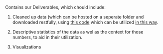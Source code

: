 Contains our Deliverables, which chould include:
1) Cleaned up data (which can be hosted on a seperate folder and downloaded restfully, using [this code](../Code/DataDL/DataDL.py) which can be utilized [in this way](../Code/DataDL/Restful_Data_Read.ipynb).

2) Descriptive statistics of the data as wel as the context for those numbers, to aid in their utilization.

3) Visualizations

